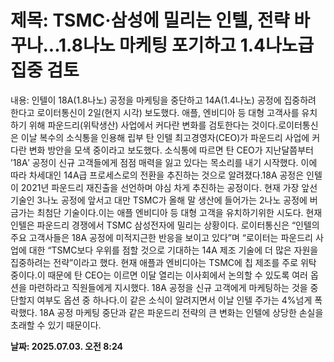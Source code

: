 # **제목: TSMC·삼성에 밀리는 인텔, 전략 바꾸나...1.8나노 마케팅 포기하고 1.4나노급 집중 검토**

  내용: 인텔이 18A(1.8나노) 공정을 마케팅을 중단하고 14A(1.4나노) 공정에 집중하려 한다고 로이터통신이 2일(현지 시각) 보도했다. 애플, 엔비디아 등 대형 고객사를 유치하기 위해 파운드리(위탁생산) 사업에서 커다란 변화를 검토한다는 것이다.로이터통신은 이날 복수의 소식통을 인용해 립부 탄 인텔 최고경영자(CEO)가 파운드리 사업에 커다란 변화 방안을 모색 중이라고 보도했다. 소식통에 따르면 탄 CEO가 지난달쯤부터 ’18A′ 공정이 신규 고객들에게 점점 매력을 잃고 있다는 목소리를 내기 시작했다. 이에 따라 차세대인 14A급 프로세스로의 전환을 추진하는 것으로 알려졌다.18A 공정은 인텔이 2021년 파운드리 재진출을 선언하며 야심 차게 추진하는 공정이다. 현재 가장 앞선 기술인 3나노 공정에 앞서고 대만 TSMC가 올해 말 생산에 들어가는 2나노 공정에 버금가는 최첨단 기술이다.이는 애플 엔비디아 등 대형 고객을 유치하기위한 시도다. 현재 인텔은 파운드리 경쟁에서 TSMC 삼성전자에 밀리는 상황이다. 로이터통신은 “인텔의 주요 고객사들은 18A 공정에 미적지근한 반응을 보이고 있다”며 “로이터는 파운드리 사업에 대한 “TSMC보다 우위를 점할 것으로 기대하는 14A 제조 기술에 더 많은 자원을 집중하려는 전략”이라고 했다. 현재 애플과 엔비디아는 TSMC에 칩 제조를 주로 위탁 중이다.이 때문에 탄 CEO는 이르면 이달 열리는 이사회에서 논의할 수 있도록 여러 옵션을 마련하라고 직원들에게 지시했다. 18A 공정을 신규 고객에게 마케팅하는 것을 중단할지 여부도 옵션 중 하나다.이 같은 소식이 알려지면서 이날 인텔 주가는 4%넘게 폭락했다. 18A 공정 마케팅 중단과 같은 파운드리 전략의 큰 변화는 인텔에 상당한 손실을 초래할 수 있기 때문이다.

  **날짜: 2025.07.03. 오전 8:24**